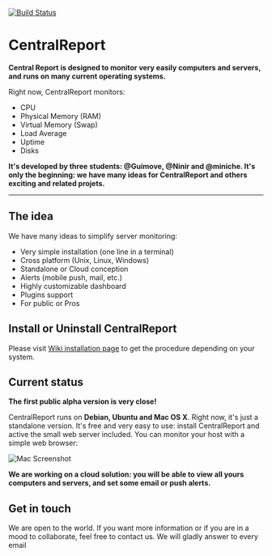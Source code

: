 [![Build Status](https://travis-ci.org/CentralReport/CentralReport.png?branch=master)](https://travis-ci.org/CentralReport/CentralReport)

# CentralReport

**Central Report is designed to monitor very easily computers and servers, and runs on many current operating systems.**

Right now, CentralReport monitors:

* CPU
* Physical Memory (RAM)
* Virtual Memory (Swap)
* Load Average
* Uptime
* Disks

**It's developed by three students: @Guimove, @Ninir and @miniche. It's only the beginning: we have many ideas for CentralReport and others exciting and related projets.**

****

## The idea

We have many ideas to simplify server monitoring:

* Very simple installation (one line in a terminal)
* Cross platform (Unix, Linux, Windows)
* Standalone or Cloud conception
* Alerts (mobile push, mail, etc.)
* Highly customizable dashboard
* Plugins support
* For public or Pros


## Install or Uninstall CentralReport
Please visit [Wiki installation page](https://github.com/CentralReport/CentralReport/wiki/Installation) to get the procedure depending on your system.


## Current status
**The first public alpha version is very close!**

CentralReport runs on **Debian, Ubuntu and Mac OS X**.
Right now, it's just a standalone version. It's free and very easy to use: install CentralReport and active the small web server included. You can monitor your host with a simple web browser:

![Mac Screenshot](https://raw.github.com/CentralReport/CentralReport/master/tools/screenshots/Capture_Mac.png)


__We are working on a cloud solution: you will be able to view all yours computers and servers, and set some email or push alerts.__


## Get in touch
We are open to the world. If you want more information or if you are in a mood to collaborate, feel free to contact us.
We will gladly answer to every email
